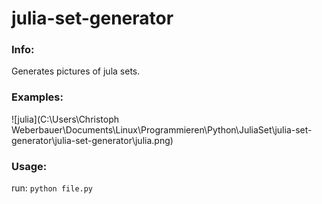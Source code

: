 # julia-set-generator

### Info:

Generates pictures of jula sets.

### Examples:

![julia](C:\Users\Christoph Weberbauer\Documents\Linux\Programmieren\Python\JuliaSet\julia-set-generator\julia-set-generator\julia.png)

### Usage:

run: `python file.py`

